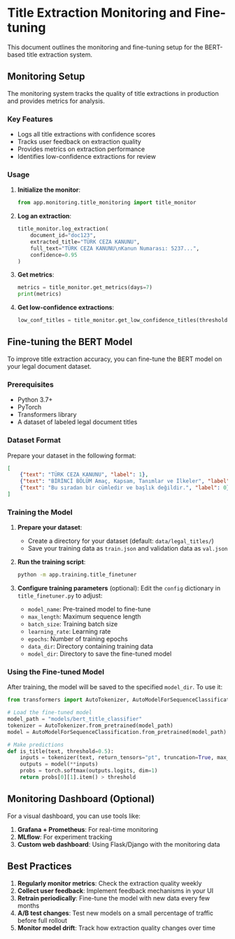 # Title Extraction Monitoring and Fine-tuning

This document outlines the monitoring and fine-tuning setup for the BERT-based title extraction system.

## Monitoring Setup

The monitoring system tracks the quality of title extractions in production and provides metrics for analysis.

### Key Features

- Logs all title extractions with confidence scores
- Tracks user feedback on extraction quality
- Provides metrics on extraction performance
- Identifies low-confidence extractions for review

### Usage

1. **Initialize the monitor**:
   ```python
   from app.monitoring.title_monitoring import title_monitor
   ```

2. **Log an extraction**:
   ```python
   title_monitor.log_extraction(
       document_id="doc123",
       extracted_title="TÜRK CEZA KANUNU",
       full_text="TÜRK CEZA KANUNU\nKanun Numarası: 5237...",
       confidence=0.95
   )
   ```

3. **Get metrics**:
   ```python
   metrics = title_monitor.get_metrics(days=7)
   print(metrics)
   ```

4. **Get low-confidence extractions**:
   ```python
   low_conf_titles = title_monitor.get_low_confidence_titles(threshold=0.7)
   ```

## Fine-tuning the BERT Model

To improve title extraction accuracy, you can fine-tune the BERT model on your legal document dataset.

### Prerequisites

- Python 3.7+
- PyTorch
- Transformers library
- A dataset of labeled legal document titles

### Dataset Format

Prepare your dataset in the following format:

```json
[
    {"text": "TÜRK CEZA KANUNU", "label": 1},
    {"text": "BİRİNCİ BÖLÜM Amaç, Kapsam, Tanımlar ve İlkeler", "label": 1},
    {"text": "Bu sıradan bir cümledir ve başlık değildir.", "label": 0}
]
```

### Training the Model

1. **Prepare your dataset**:
   - Create a directory for your dataset (default: `data/legal_titles/`)
   - Save your training data as `train.json` and validation data as `val.json`

2. **Run the training script**:
   ```bash
   python -m app.training.title_finetuner
   ```

3. **Configure training parameters** (optional):
   Edit the `config` dictionary in `title_finetuner.py` to adjust:
   - `model_name`: Pre-trained model to fine-tune
   - `max_length`: Maximum sequence length
   - `batch_size`: Training batch size
   - `learning_rate`: Learning rate
   - `epochs`: Number of training epochs
   - `data_dir`: Directory containing training data
   - `model_dir`: Directory to save the fine-tuned model

### Using the Fine-tuned Model

After training, the model will be saved to the specified `model_dir`. To use it:

```python
from transformers import AutoTokenizer, AutoModelForSequenceClassification

# Load the fine-tuned model
model_path = "models/bert_title_classifier"
tokenizer = AutoTokenizer.from_pretrained(model_path)
model = AutoModelForSequenceClassification.from_pretrained(model_path)

# Make predictions
def is_title(text, threshold=0.5):
    inputs = tokenizer(text, return_tensors="pt", truncation=True, max_length=128)
    outputs = model(**inputs)
    probs = torch.softmax(outputs.logits, dim=1)
    return probs[0][1].item() > threshold
```

## Monitoring Dashboard (Optional)

For a visual dashboard, you can use tools like:

1. **Grafana + Prometheus**: For real-time monitoring
2. **MLflow**: For experiment tracking
3. **Custom web dashboard**: Using Flask/Django with the monitoring data

## Best Practices

1. **Regularly monitor metrics**: Check the extraction quality weekly
2. **Collect user feedback**: Implement feedback mechanisms in your UI
3. **Retrain periodically**: Fine-tune the model with new data every few months
4. **A/B test changes**: Test new models on a small percentage of traffic before full rollout
5. **Monitor model drift**: Track how extraction quality changes over time
